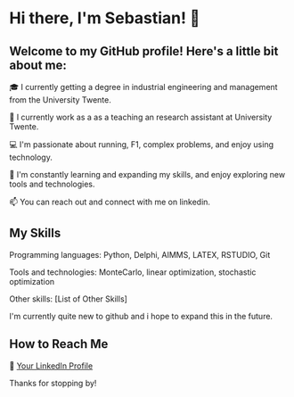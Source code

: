 # Hi there, I'm Sebastian! 👋

## Welcome to my GitHub profile! Here's a little bit about me:

🎓 I currently getting a degree in industrial engineering and management from the University Twente.

💼 I currently work as a as a teaching an research assistant at University Twente.

💻 I'm passionate about running, F1, complex problems, and enjoy using technology.

🌱 I'm constantly learning and expanding my skills, and enjoy exploring new tools and technologies.

📫 You can reach out and connect with me on linkedin.


## My Skills

Programming languages: Python, Delphi, AIMMS, LATEX, RSTUDIO, Git

Tools and technologies: MonteCarlo, linear optimization, stochastic optimization

Other skills: [List of Other Skills]

I'm currently quite new to github and i hope to expand this in the future.


## How to Reach Me

💼  [Your LinkedIn Profile](https://www.linkedin.com/in/sebastian-h-goldmann-72a197130/)

Thanks for stopping by!

